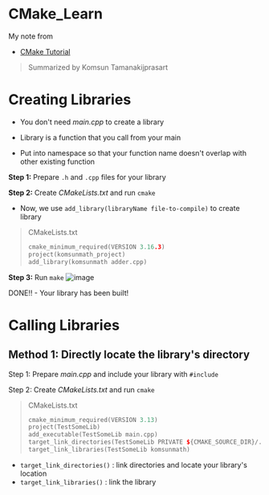 # CMake_Learn

My note from 

- [CMake Tutorial](https://www.youtube.com/watch?v=nlKcXPUJGwA&list=PLalVdRk2RC6o5GHu618ARWh0VO0bFlif4&ab_channel=Code%2CTech%2CandTutorials)


> Summarized by Komsun Tamanakijprasart

# Creating Libraries
- You don't need _main.cpp_ to create a library
- Library is a function that you call from your main

- Put into namespace so that your function name doesn't overlap with other existing function

**Step 1:** Prepare `.h` and `.cpp` files for your library

**Step 2:** Create _CMakeLists.txt_ and run `cmake`
- Now, we use `add_library(libraryName file-to-compile)` to create library 
> CMakeLists.txt
> ```cpp
> cmake_minimum_required(VERSION 3.16.3)
> project(komsunmath_project)
> add_library(komsunmath adder.cpp)
> ```

**Step 3:** Run `make`
![image](https://github.com/komxun/CMake_Learn/assets/133139057/6e1b9947-842a-48e5-b732-de152ad00f00)

DONE!! - Your library has been built!

# Calling Libraries
## Method 1: Directly locate the library's directory
Step 1: Prepare _main.cpp_ and include your library with `#include`

Step 2: Create _CMakeLists.txt_ and run `cmake`
> CMakeLists.txt
> ```cpp
> cmake_minimum_required(VERSION 3.13)
> project(TestSomeLib)
> add_executable(TestSomeLib main.cpp)
> target_link_directories(TestSomeLib PRIVATE ${CMAKE_SOURCE_DIR}/../SomeLibDemo/build)
> target_link_libraries(TestSomeLib komsunmath)
> ```

- `target_link_directories()` : link directories and locate your library's location
- `target_link_libraries()` : link the library

